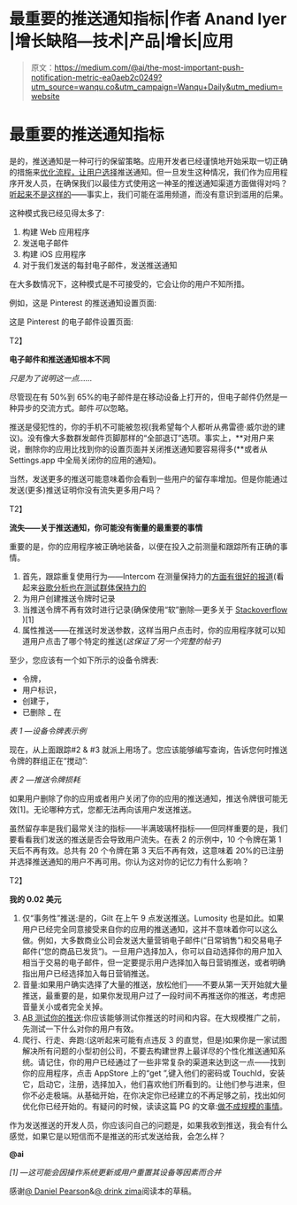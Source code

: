 # 最重要的推送通知指标|作者 Anand Iyer |增长缺陷—技术|产品|增长|应用

> 原文：<https://medium.com/@ai/the-most-important-push-notification-metric-ea0aeb2c0249?utm_source=wanqu.co&utm_campaign=Wanqu+Daily&utm_medium=website>

# 最重要的推送通知指标

是的，推送通知是一种可行的保留策略。应用开发者已经谨慎地开始采取一切正确的措施来[优化流程，让用户选择](http://techcrunch.com/2014/04/04/the-right-way-to-ask-users-for-ios-permissions/)推送通知。但一旦发生这种情况，我们作为应用程序开发人员，在确保我们以最佳方式使用这一神圣的推送通知渠道方面做得对吗？[听起来不是这样的](http://techcrunch.com/2012/08/19/app-developers-stop-abusing-push/)——事实上，我们可能在滥用频道，而没有意识到滥用的后果。

这种模式我已经见得太多了:

1.  构建 Web 应用程序
2.  发送电子邮件
3.  构建 iOS 应用程序
4.  对于我们发送的每封电子邮件，发送推送通知

在大多数情况下，这种模式是不可接受的，它会让你的用户不知所措。

例如，这是 Pinterest 的推送通知设置页面:



这是 Pinterest 的电子邮件设置页面:



T2】

**电子邮件和推送通知根本不同**

*只是为了说明这一点……*

尽管现在有 50%到 65%的电子邮件是在移动设备上打开的，但电子邮件仍然是一种异步的交流方式。邮件*可以*忽略。

推送是侵犯性的，你的手机不可能被忽视(我希望每个人都听从弗雷德·威尔逊的建议)。没有像大多数群发邮件页脚那样的“全部退订”选项。事实上，**对用户来说，删除你的应用比找到你的设置页面并关闭推送通知要容易得多(**或者从 Settings.app 中全局关闭你的应用的通知)。

当然，发送更多的推送可能意味着你会看到一些用户的留存率增加。但是你能通过发送(更多)推送证明你没有流失更多用户吗？

T2】

**流失——关于推送通知，你可能没有衡量的最重要的事情**

重要的是，你的应用程序被正确地装备，以便在投入之前测量和跟踪所有正确的事情。

1.  首先，跟踪重复使用行为——Intercom 在测量保持力的[方面有很好的报道](http://blog.intercom.io/retention-cohorts-and-visualisations/)(看起来[谷歌分析也在测试群体保持力的](http://www.amazeemetrics.com/en/blog/google-analytics-testing-new-user-behavior-features)
2.  为用户创建推送令牌时记录
3.  当推送令牌不再有效时进行记录(确保使用“软”删除—更多关于 [Stackoverflow](http://stackoverflow.com/questions/378331/physical-vs-logical-soft-delete-of-database-record) )[1]
4.  属性推送——在推送时发送参数，这样当用户点击时，你的应用程序就可以知道用户点击了哪个特定的推送(*这保证了另一个完整的帖子)*

至少，您应该有一个如下所示的设备令牌表:

*   令牌，
*   用户标识，
*   创建于，
*   已删除 _ 在

*表 1 —设备令牌表示例*

现在，从上面跟踪#2 & #3 就派上用场了。您应该能够编写查询，告诉您何时推送令牌的群组正在“搅动”:



*表 2 —推送令牌损耗*

如果用户删除了你的应用或者用户关闭了你的应用的推送通知，推送令牌很可能无效[1]。无论哪种方式，您都无法再向该用户发送推送。

虽然留存率是我们最常关注的指标——半满玻璃杯指标——但同样重要的是，我们要看看我们发送的推送是否会导致用户流失。在表 2 的示例中，10 个令牌在第 1 天后不再有效。总共有 20 个令牌在第 3 天后不再有效，这意味着 20%的已注册并选择推送通知的用户不再可用。你认为这对你的记忆力有什么影响？



T2】

**我的 0.02 美元**

1.  仅“事务性”推送:是的，Gilt 在上午 9 点发送推送。Lumosity 也是如此。如果用户已经完全同意接受来自你的应用的推送通知，这并不意味着你可以这么做。例如，大多数商业公司会发送大量营销电子邮件(“日常销售”)和交易电子邮件(“您的商品已发货”)。一旦用户选择加入，你可以自动选择你的用户加入相当于交易的电子邮件，但一定要提示用户选择加入每日营销推送，或者明确指出用户已经选择加入每日营销推送。
2.  音量:如果用户确实选择了大量的推送，放松他们——不要从第一天开始就大量推送，最重要的是，如果你发现用户过了一段时间不再推送你的推送，考虑把音量关小或者完全关掉。
3.  [AB 测试你的推送](http://techcrunch.com/2014/11/03/parse-rolls-out-ab-testing-for-push-notifications/):你应该能够测试你推送的时间和内容。在大规模推广之前，先测试一下什么对你的用户有效。
4.  爬行、行走、奔跑:(这听起来可能有点违反 3 的直觉，但是)如果你是一家试图解决所有问题的小型初创公司，不要去构建世界上最详尽的个性化推送通知系统。请记住，你的用户已经通过了一些非常复杂的渠道来达到这一点——找到你的应用程序，点击 AppStore 上的“get ”,键入他们的密码或 TouchId，安装它，启动它，注册，选择加入，他们喜欢他们所看到的。让他们参与进来，但你不必走极端。从基础开始，在你决定你已经建立的不再足够之前，找出如何优化你已经开始的。有疑问的时候，读读这篇 PG 的文章:[做不成规模的事情](http://paulgraham.com/ds.html)。

作为发送推送的开发人员，你应该问自己的问题是，如果我收到推送，我会有什么感觉，如果它是以短信而不是推送的形式发送给我，会怎么样？

**@ai**

*[1] —这可能会因操作系统更新或用户重置其设备等因素而合并*

感谢[@ Daniel Pearson](http://medium.com@danielpearson)&[@ drink zima](https://medium.com/@drinkzima)阅读本的草稿。